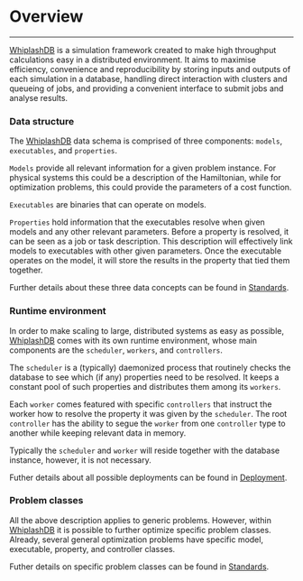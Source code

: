 # Overview

---

[WhiplashDB](http://whiplash.ethz.ch) is a simulation framework created to make high throughput calculations easy in a distributed environment. It aims to maximise efficiency, convenience and reproducibility by storing inputs and outputs of each simulation in a database, handling direct interaction with clusters and queueing of jobs, and providing a convenient interface to submit jobs and analyse results.

### Data structure

The [WhiplashDB](http://whiplash.ethz.ch) data schema is comprised of three components: `models`, `executables`, and `properties`.

`Models` provide all relevant information for a given problem instance. For physical systems this could be a description of the Hamiltonian, while for optimization problems, this could provide the parameters of a cost function.

`Executables` are binaries that can operate on models.

`Properties` hold information that the executables resolve when given models and any other relevant parameters. Before a property is resolved, it can be seen as a job or task description. This description will effectively link models to executables with other given parameters. Once the executable operates on the model, it will store the results in the property that tied them together.

Further details about these three data concepts can be found in [Standards](standards).

### Runtime environment

In order to make scaling to large, distributed systems as easy as possible, [WhiplashDB](http://whiplash.ethz.ch) comes with its own runtime environment, whose main components are the `scheduler`, `workers`, and `controllers`.

The `scheduler` is a (typically) daemonized process that routinely checks the database to see which (if any) properties need to be resolved. It keeps a constant pool of such properties and distributes them among its `workers`.

Each `worker` comes featured with specific `controllers` that instruct the worker how to resolve the property it was given by the `scheduler`. The root `controller` has the ability to segue the `worker` from one `controller` type to another while keeping relevant data in memory.

Typically the `scheduler` and `worker` will reside together with the database instance, however, it is not necessary.

Futher details about all possible deployments can be found in [Deployment](deployment).

### Problem classes

All the above description applies to generic problems. However, within [WhiplashDB](http://whiplash.ethz.ch) it is possible to further optimize specific problem classes. Already, several general optimization problems have specific model, executable, property, and controller classes.

Futher details on specific problem classes can be found in [Standards](standards).
